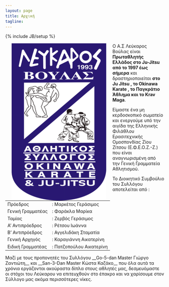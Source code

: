 ```yaml
---
layout: page
title: Αρχική
tagline:
---
```

{% include JB/setup %}


<img align="left" src="images/logo.jpg" alt="Lefkaros Logo" hspace="20" height="497" width="300" />

Ο Α.Σ Λεύκαρος Βούλας είναι __Πρωταθλητής Ελλάδος στο Ju-Jitsu από το 1997 έως σήμερα__ και δραστηριοποιείται __στο Ju Jitsu , το Okinawa Karate , το Παγκράτιο Άθλημα και το Krav Maga__.

Είμαστε ένα μη κερδοσκοπικό σωματείο και ενεργούμε υπό την αιγίδα της Ελληνικής Φιλάθλου Ερασιτεχνικής Ομοσπονδίας Ζίου Ζίτσου (Ε.Φ.Ε.Ο.Ζ.-Ζ.) που είναι αναγνωρισμένη από την Γενική Γραμματεία Αθλητισμού.

Το Διοικητικό Συμβούλιο του Συλλόγου αποτελείται από :

|                   |                          |
|-------------------|--------------------------|
|Πρόεδρος           |: Μαρκέτος Γεράσιμος      |
|Γενική Γραμματέας  |: Φαράκλα Μαρίκα          |
|Ταμίας             |: Ζερβός Γεράσιμος        |
|Α’ Αντιπρόεδρος    |: Ρέτσου Ιωάννα           |
|Β’ Αντιπρόεδρος    |: Αγγελιδάκη Σταματία     |
|Γενική Αρχηγός     |: Καραγιάννη Αικατερίνη   |
|Ειδική Γραμματέας  |: Πατζοπούλου Αικατερίνη  |

<div>
<p> </p>
</div>
Μαζί με τους προπονητές του Συλλόγου __Go-5-dan Master Γιώργο Ζαντιώτη__ και __San-3-Dan Master Κώστα Καζάκο__ που όλα αυτά τα χρόνια εργάζονται ακούραστα δίπλα στους αθλητές μας, δεσμευόμαστε οι στόχοι του Λεύκαρου να επιτευχθούν στο έπακρο και να χαρίσουμε στον Σύλλογο μας ακόμα περισσότερες νίκες.